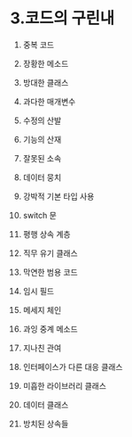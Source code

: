 # 3.코드의 구린내

01. 중복 코드

02. 장황한 메소드

03. 방대한 클래스

04. 과다한 매개변수

05. 수정의 산발

06. 기능의 산재

07. 잘못된 소속

08. 데이터 뭉치

09. 강박적 기본 타입 사용

10. switch 문

11. 평행 상속 계층

12. 직무 유기 클래스

13. 막연한 범용 코드

14. 임시 필드

15. 메세지 체인

16. 과잉 중계 메소드

17. 지나친 관여 

18. 인터페이스가 다른 대응 클래스

19. 미흡한 라이브러리 클래스

20. 데이터 클래스

21. 방치된 상속들 

